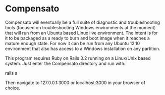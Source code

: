 Compensato
==============

Compensato will eventually be a full suite of diagnostic and troubleshooting tools (focused on troubleshooting Windows environments at the moment) that will run from an Ubuntu based Linux live environment. The intent is for it to be packaged as a ready to burn and boot image when it reaches a mature enough state. For now it can be run from any Ubuntu 12.10 environment that also has access to a Windows installation on any partition.

This program requires Ruby on Rails 3.2 running on a Linux/Unix based system. Just enter the Compensato directory and run with:

rails s

Then navigate to 127.0.0.1:3000 or localhost:3000 in your browser of choice.